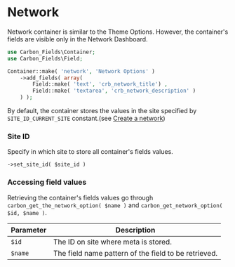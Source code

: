 # Network

Network container is similar to the Theme Options. However, the container's fields are visible only in the Network Dashboard.

```php
use Carbon_Fields\Container;
use Carbon_Fields\Field;

Container::make( 'network', 'Network Options' )
    ->add_fields( array(
        Field::make( 'text', 'crb_network_title') ,
        Field::make( 'textarea', 'crb_network_description' )
    ) );
```

By default, the container stores the values in the site specified by `SITE_ID_CURRENT_SITE` constant.(see [Create a network](https://codex.wordpress.org/Create_A_Network))

### Site ID

Specify in which site to store all container's fields values.

`->set_site_id( $site_id )`

### Accessing field values

Retrieving the container's fields values go through `carbon_get_the_network_option( $name )` and  `carbon_get_network_option( $id, $name )`.

| Parameter            | Description                                                                         |
| -------------------- | ----------------------------------------------------------------------------------- |
| `$id`                | The ID on site where meta is stored.                                               |
| `$name`              | The field name pattern of the field to be retrieved.                                              |
